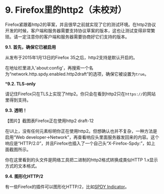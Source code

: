 # 9. Firefox里的http2（未校对）

Firefox紧跟着http2的草案，并且很早之前就实现了它的测试环境。在http2协议开发的时候，客户端和服务器需要支持协议草案的版本，这也让测试变得非常繁琐。请一定注意你的客户端和服务器需要协商好它们支持的版本。

**9.1. 首先，确保它已被启用**

从发布于2015年1月13日的Firefox 35之后，http2支持是默认开启的。

在地址栏里进入'about:config'，再搜索一个名为“network.http.spdy.enabled.http2draft”的选项，确保它被设置为`true`。

***9.2. TLS-only**

请记住Firefox只在TLS上实现了http2。你只会在看到http2只在`https://`的网站里得到支持。

**9.3. 透明！**

【图片】截图表Firefox正在使用http2 draft-12


在UI上，没有任何元素标明你正在使用http2。但想确认也并不复杂，一种方法是启用“Web developer->Network”，再查看响应头里面服务器发回来的内容。这个响应是“HTTP/2.0”，并且Firefox也插入了一个自己头“X-Firefox-Spdy:”，如上面截图所示。

你在这里看到的头文件是网络工具把二进制的http2格式转换成类似HTTP 1.x显示方式的文本格式。

**9.4. 图形化HTTP/2**

有一些Firefox的插件可以图形化HTTP/2，比如[SPDY Indicator](https://addons.mozilla.org/en-US/firefox/addon/spdy-indicator/)。